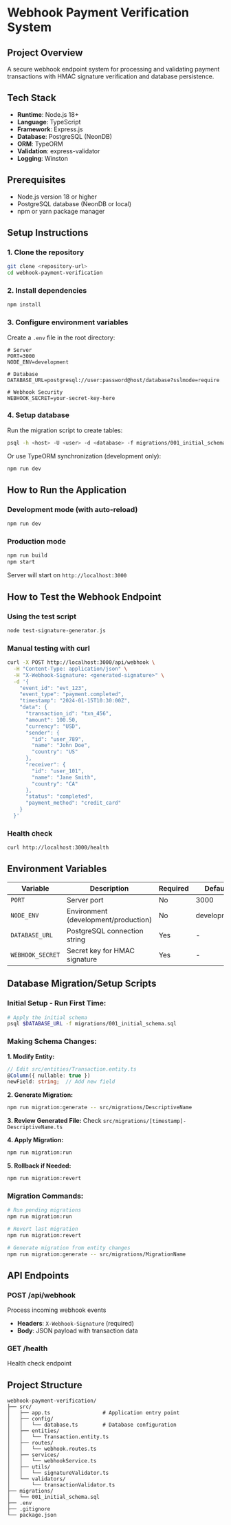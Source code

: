 # Webhook Payment Verification System

## Project Overview
A secure webhook endpoint system for processing and validating payment transactions with HMAC signature verification and database persistence.

## Tech Stack
- **Runtime**: Node.js 18+
- **Language**: TypeScript
- **Framework**: Express.js
- **Database**: PostgreSQL (NeonDB)
- **ORM**: TypeORM
- **Validation**: express-validator
- **Logging**: Winston

## Prerequisites
- Node.js version 18 or higher
- PostgreSQL database (NeonDB or local)
- npm or yarn package manager

## Setup Instructions

### 1. Clone the repository
```bash
git clone <repository-url>
cd webhook-payment-verification
```

### 2. Install dependencies
```bash
npm install
```

### 3. Configure environment variables
Create a `.env` file in the root directory:
```env
# Server
PORT=3000
NODE_ENV=development

# Database
DATABASE_URL=postgresql://user:password@host/database?sslmode=require

# Webhook Security
WEBHOOK_SECRET=your-secret-key-here
```

### 4. Setup database
Run the migration script to create tables:
```bash
psql -h <host> -U <user> -d <database> -f migrations/001_initial_schema.sql
```

Or use TypeORM synchronization (development only):
```bash
npm run dev
```

## How to Run the Application

### Development mode (with auto-reload)
```bash
npm run dev
```

### Production mode
```bash
npm run build
npm start
```

Server will start on `http://localhost:3000`

## How to Test the Webhook Endpoint

### Using the test script
```bash
node test-signature-generator.js
```

### Manual testing with curl
```bash
curl -X POST http://localhost:3000/api/webhook \
  -H "Content-Type: application/json" \
  -H "X-Webhook-Signature: <generated-signature>" \
  -d '{
    "event_id": "evt_123",
    "event_type": "payment.completed",
    "timestamp": "2024-01-15T10:30:00Z",
    "data": {
      "transaction_id": "txn_456",
      "amount": 100.50,
      "currency": "USD",
      "sender": {
        "id": "user_789",
        "name": "John Doe",
        "country": "US"
      },
      "receiver": {
        "id": "user_101",
        "name": "Jane Smith",
        "country": "CA"
      },
      "status": "completed",
      "payment_method": "credit_card"
    }
  }'
```

### Health check
```bash
curl http://localhost:3000/health
```

## Environment Variables

| Variable | Description | Required | Default |
|----------|-------------|----------|---------|
| `PORT` | Server port | No | 3000 |
| `NODE_ENV` | Environment (development/production) | No | development |
| `DATABASE_URL` | PostgreSQL connection string | Yes | - |
| `WEBHOOK_SECRET` | Secret key for HMAC signature | Yes | - |

## Database Migration/Setup Scripts

### Initial Setup - Run First Time:
```bash
# Apply the initial schema
psql $DATABASE_URL -f migrations/001_initial_schema.sql
```

### Making Schema Changes:

**1. Modify Entity:**
```typescript
// Edit src/entities/Transaction.entity.ts
@Column({ nullable: true })
newField: string;  // Add new field
```

**2. Generate Migration:**
```bash
npm run migration:generate -- src/migrations/DescriptiveName
```

**3. Review Generated File:**
Check `src/migrations/[timestamp]-DescriptiveName.ts`

**4. Apply Migration:**
```bash
npm run migration:run
```

**5. Rollback if Needed:**
```bash
npm run migration:revert
```

### Migration Commands:
```bash
# Run pending migrations
npm run migration:run

# Revert last migration
npm run migration:revert

# Generate migration from entity changes
npm run migration:generate -- src/migrations/MigrationName
```

## API Endpoints

### POST /api/webhook
Process incoming webhook events
- **Headers**: `X-Webhook-Signature` (required)
- **Body**: JSON payload with transaction data

### GET /health
Health check endpoint

## Project Structure
```
webhook-payment-verification/
├── src/
│   ├── app.ts                 # Application entry point
│   ├── config/
│   │   └── database.ts        # Database configuration
│   ├── entities/
│   │   └── Transaction.entity.ts
│   ├── routes/
│   │   └── webhook.routes.ts
│   ├── services/
│   │   └── webhookService.ts
│   ├── utils/
│   │   └── signatureValidator.ts
│   └── validators/
│       └── transactionValidator.ts
├── migrations/
│   └── 001_initial_schema.sql
├── .env
├── .gitignore
└── package.json
```

